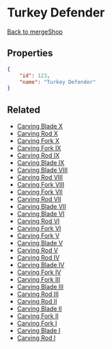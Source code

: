 # Turkey Defender

<no description available>

[Back to mergeShop](../merge-shops.md)

## Properties

```json
{
    "id": 123,
    "name": "Turkey Defender"
}
```

## Related

- [Carving Blade X](../items/7776-carving-blade-x.md)
- [Carving Rod X](../items/7796-carving-rod-x.md)
- [Carving Fork X](../items/7816-carving-fork-x.md)
- [Carving Fork IX](../items/7815-carving-fork-ix.md)
- [Carving Rod IX](../items/7795-carving-rod-ix.md)
- [Carving Blade IX](../items/7775-carving-blade-ix.md)
- [Carving Blade VIII](../items/7774-carving-blade-viii.md)
- [Carving Rod VIII](../items/7794-carving-rod-viii.md)
- [Carving Fork VIII](../items/7814-carving-fork-viii.md)
- [Carving Fork VII](../items/7813-carving-fork-vii.md)
- [Carving Rod VII](../items/7793-carving-rod-vii.md)
- [Carving Blade VII](../items/7773-carving-blade-vii.md)
- [Carving Blade VI](../items/7772-carving-blade-vi.md)
- [Carving Rod VI](../items/7792-carving-rod-vi.md)
- [Carving Fork VI](../items/7812-carving-fork-vi.md)
- [Carving Fork V](../items/7811-carving-fork-v.md)
- [Carving Blade V](../items/7771-carving-blade-v.md)
- [Carving Rod V](../items/7791-carving-rod-v.md)
- [Carving Rod IV](../items/7790-carving-rod-iv.md)
- [Carving Blade IV](../items/7770-carving-blade-iv.md)
- [Carving Fork IV](../items/7810-carving-fork-iv.md)
- [Carving Fork III](../items/7809-carving-fork-iii.md)
- [Carving Blade III](../items/7769-carving-blade-iii.md)
- [Carving Rod III](../items/7789-carving-rod-iii.md)
- [Carving Rod II](../items/7788-carving-rod-ii.md)
- [Carving Blade II](../items/7768-carving-blade-ii.md)
- [Carving Fork II](../items/7808-carving-fork-ii.md)
- [Carving Fork I](../items/7807-carving-fork-i.md)
- [Carving Blade I](../items/7767-carving-blade-i.md)
- [Carving Rod I](../items/7787-carving-rod-i.md)

